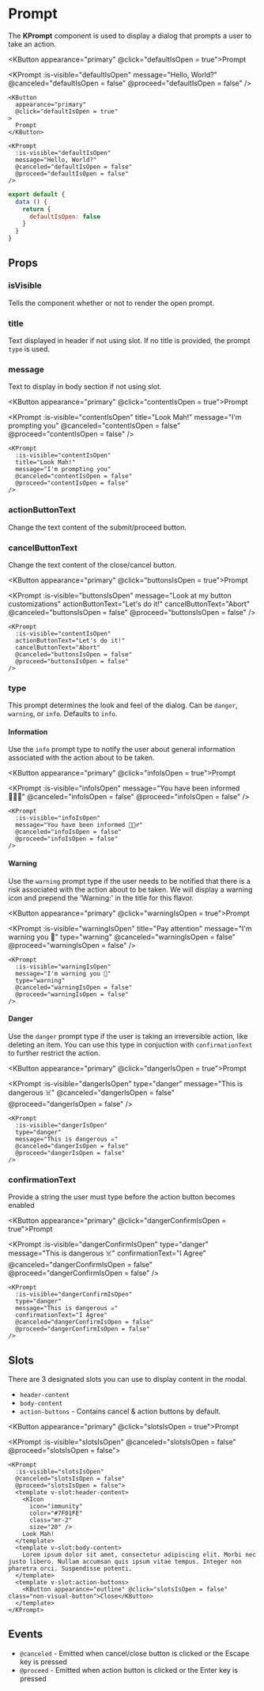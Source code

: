 # Prompt

The **KPrompt** component is used to display a dialog that prompts a user to take an action.

<KButton appearance="primary" @click="defaultIsOpen = true">Prompt</KButton>

<KPrompt
  :is-visible="defaultIsOpen"
  message="Hello, World?"
  @canceled="defaultIsOpen = false"
  @proceed="defaultIsOpen = false"
/>

```vue
<KButton
  appearance="primary"
  @click="defaultIsOpen = true"
>
  Prompt
</KButton>

<KPrompt
  :is-visible="defaultIsOpen"
  message="Hello, World?"
  @canceled="defaultIsOpen = false"
  @proceed="defaultIsOpen = false"
/>
```

```js
export default {
  data () {
    return {
      defaultIsOpen: false
    }
  }
}
```

## Props

### isVisible

Tells the component whether or not to render the open prompt.

### title

Text displayed in header if not using slot. If no title is provided, the prompt `type` is used.

### message

Text to display in body section if not using slot.

<KButton appearance="primary" @click="contentIsOpen = true">Prompt</KButton>

<KPrompt
  :is-visible="contentIsOpen"
  title="Look Mah!"
  message="I'm prompting you"
  @canceled="contentIsOpen = false"
  @proceed="contentIsOpen = false"
/>

```vue
<KPrompt
  :is-visible="contentIsOpen"
  title="Look Mah!"
  message="I'm prompting you"
  @canceled="contentIsOpen = false"
  @proceed="contentIsOpen = false"
/>
```

### actionButtonText

Change the text content of the submit/proceed button.

### cancelButtonText

Change the text content of the close/cancel button.

<KButton appearance="primary" @click="buttonsIsOpen = true">Prompt</KButton>

<KPrompt
  :is-visible="buttonsIsOpen"
  message="Look at my button customizations"
  actionButtonText="Let's do it!"
  cancelButtonText="Abort"
  @canceled="buttonsIsOpen = false"
  @proceed="buttonsIsOpen = false"
/>

```vue
<KPrompt
  :is-visible="contentIsOpen"
  actionButtonText="Let's do it!"
  cancelButtonText="Abort"
  @canceled="buttonsIsOpen = false"
  @proceed="buttonsIsOpen = false"
/>
```

### type

This prompt determines the look and feel of the dialog. Can be `danger`, `warning`, or `info`. Defaults to `info`.

#### Information

Use the `info` prompt type to notify the user about general information associated with the action about
to be taken.

<KButton appearance="primary" @click="infoIsOpen = true">Prompt</KButton>

<KPrompt
  :is-visible="infoIsOpen"
  message="You have been informed 🕵🏻‍♂️"
  @canceled="infoIsOpen = false"
  @proceed="infoIsOpen = false"
/>

```vue
<KPrompt
  :is-visible="infoIsOpen"
  message="You have been informed 🕵🏻‍♂️"
  @canceled="infoIsOpen = false"
  @proceed="infoIsOpen = false"
/>
```

#### Warning

Use the `warning` prompt type if the user needs to be notified that there is a risk associated with the action
about to be taken. We will display a warning icon and prepend the 'Warning:' in the title for this flavor.

<KButton appearance="primary" @click="warningIsOpen = true">Prompt</KButton>

<KPrompt
  :is-visible="warningIsOpen"
  title="Pay attention"
  message="I'm warning you 🤔"
  type="warning"
  @canceled="warningIsOpen = false"
  @proceed="warningIsOpen = false"
/>

```vue
<KPrompt
  :is-visible="warningIsOpen"
  message="I'm warning you 🤔"
  type="warning"
  @canceled="warningIsOpen = false"
  @proceed="warningIsOpen = false"
/>
```

#### Danger

Use the `danger` prompt type if the user is taking an irreversible action, like deleting an item. You can use this
type in conjuction with `confirmationText` to further restrict the action.

<KButton appearance="primary" @click="dangerIsOpen = true">Prompt</KButton>

<KPrompt
  :is-visible="dangerIsOpen"
  type="danger"
  message="This is dangerous ☠️"
  @canceled="dangerIsOpen = false"
  @proceed="dangerIsOpen = false"
/>

```vue
<KPrompt
  :is-visible="dangerIsOpen"
  type="danger"
  message="This is dangerous ☠️"
  @canceled="dangerIsOpen = false"
  @proceed="dangerIsOpen = false"
/>
```

### confirmationText

Provide a string the user must type before the action button becomes enabled

<KButton appearance="primary" @click="dangerConfirmIsOpen = true">Prompt</KButton>

<KPrompt
  :is-visible="dangerConfirmIsOpen"
  type="danger"
  message="This is dangerous ☠️"
  confirmationText="I Agree"
  @canceled="dangerConfirmIsOpen = false"
  @proceed="dangerConfirmIsOpen = false"
/>

```vue
<KPrompt
  :is-visible="dangerConfirmIsOpen"
  type="danger"
  message="This is dangerous ☠️"
  confirmationText="I Agree"
  @canceled="dangerConfirmIsOpen = false"
  @proceed="dangerConfirmIsOpen = false"
/>
```

## Slots

There are 3 designated slots you can use to display content in the modal.

- `header-content`
- `body-content`
- `action-buttons` - Contains cancel & action buttons by default.

<KButton appearance="primary" @click="slotsIsOpen = true">Prompt</KButton>

<KPrompt
  :is-visible="slotsIsOpen"
  @canceled="slotsIsOpen = false"
  @proceed="slotsIsOpen = false">
  <template v-slot:header-content>
    <KIcon
      icon="immunity"
      color="#7F01FE"
      class="mr-2"
      size="20" />
    Look Mah!
  </template>
  <template v-slot:body-content>
    Lorem ipsum dolor sit amet, consectetur adipiscing elit. Morbi nec justo libero. Nullam accumsan quis ipsum vitae tempus. Integer non pharetra orci. Suspendisse potenti.
  </template>
  <template v-slot:action-buttons>
    <KButton appearance="outline" @click="slotsIsOpen = false" class="non-visual-button">Close</KButton>
  </template>
</KPrompt>

```vue
<KPrompt
  :is-visible="slotsIsOpen"
  @canceled="slotsIsOpen = false"
  @proceed="slotsIsOpen = false">
  <template v-slot:header-content>
    <KIcon
      icon="immunity"
      color="#7F01FE"
      class="mr-2"
      size="20" />
    Look Mah!
  </template>
  <template v-slot:body-content>
    Lorem ipsum dolor sit amet, consectetur adipiscing elit. Morbi nec justo libero. Nullam accumsan quis ipsum vitae tempus. Integer non pharetra orci. Suspendisse potenti.
  </template>
  <template v-slot:action-buttons>
    <KButton appearance="outline" @click="slotsIsOpen = false" class="non-visual-button">Close</KButton>
  </template>
</KPrompt>
```

## Events

- `@canceled` - Emitted when cancel/close button is clicked or the Escape key is pressed
- `@proceed` - Emitted when action button is clicked or the Enter key is pressed

<script>
export default {
  data () {
    return {
      buttonsIsOpen: false,
      contentIsOpen: false,
      dangerIsOpen: false,
      dangerConfirmIsOpen: false,
      defaultIsOpen: false,
      infoIsOpen: false,
      slotsIsOpen: false,
      warningIsOpen: false
    }
  }
}
</script>
